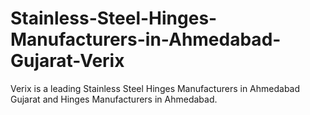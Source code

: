 # Stainless-Steel-Hinges-Manufacturers-in-Ahmedabad-Gujarat-Verix
Verix is a leading Stainless Steel Hinges Manufacturers in Ahmedabad Gujarat and Hinges Manufacturers in Ahmedabad.
